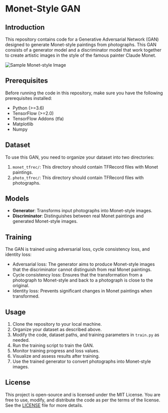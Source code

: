 # Monet-Style GAN

## Introduction
This repository contains code for a Generative Adversarial Network (GAN) designed to generate Monet-style paintings from photographs. This GAN consists of a generator model and a discriminator model that work together to create artistic images in the style of the famous painter Claude Monet.

![Sample Monet-style Image](sample.png)

## Prerequisites
Before running the code in this repository, make sure you have the following prerequisites installed:
- Python (>=3.6)
- TensorFlow (>=2.0)
- TensorFlow Addons (tfa)
- Matplotlib
- Numpy

## Dataset

To use this GAN, you need to organize your dataset into two directories:

1. `monet_tfrec/`: This directory should contain TFRecord files with Monet paintings.
2. `photo_tfrec/`: This directory should contain TFRecord files with photographs.

## Models

- **Generator**: Transforms input photographs into Monet-style images.
- **Discriminator**: Distinguishes between real Monet paintings and generated Monet-style images.

## Training

The GAN is trained using adversarial loss, cycle consistency loss, and identity loss:

- Adversarial loss: The generator aims to produce Monet-style images that the discriminator cannot distinguish from real Monet paintings.
- Cycle consistency loss: Ensures that the transformation from a photograph to Monet-style and back to a photograph is close to the original.
- Identity loss: Prevents significant changes in Monet paintings when transformed.

## Usage

1. Clone the repository to your local machine.
2. Organize your dataset as described above.
3. Modify the code, dataset paths, and training parameters in `train.py` as needed.
4. Run the training script to train the GAN.
5. Monitor training progress and loss values.
6. Visualize and assess results after training.
7. Use the trained generator to convert photographs into Monet-style images.

## License

This project is open-source and is licensed under the MIT License. You are free to use, modify, and distribute the code as per the terms of the license. See the [LICENSE](LICENSE) file for more details.
